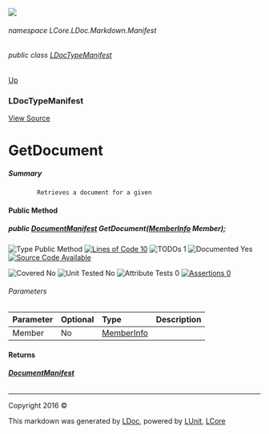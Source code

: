 ![](Content/LDoc-banner-small.png "")

###### namespace LCore.LDoc.Markdown.Manifest

###### public class [LDocTypeManifest](docs/LDocTypeManifest.md)
[Up](docs/LDocTypeManifest.md)

### LDocTypeManifest
[View Source](Markdown/Manifest/LDocTypeManifest.cs)

# GetDocument

##### Summary

            Retrieves a document for a given 

#### Public Method

##### public <strong><a href="docs/DocumentManifest.md" alt="">DocumentManifest</a></strong> GetDocument(<a href="https://msdn.microsoft.com/en-us/library/system.reflection.memberinfo.aspx" alt="">MemberInfo</a> Member);

![Type Public Method](http://b.repl.ca/v1/Type-Public%20Method-blue.png "") [![Lines of Code 10](http://b.repl.ca/v1/Lines%20of%20Code-10-blue.png "")](Markdown/Manifest/LDocTypeManifest.cs#L44) ![TODOs 1](http://b.repl.ca/v1/TODOs-1-yellow.png "")   ![Documented Yes](http://b.repl.ca/v1/Documented-Yes-brightgreen.png "") [![Source Code Available](http://b.repl.ca/v1/Source%20Code-Available-brightgreen.png "")](Markdown/Manifest/LDocTypeManifest.cs#L44)

![Covered No](http://b.repl.ca/v1/Covered-No-red.png "") ![Unit Tested No](http://b.repl.ca/v1/Unit%20Tested-No-lightgrey.png "") ![Attribute Tests 0](http://b.repl.ca/v1/Attribute%20Tests-0-lightgrey.png "") [![Assertions 0](http://b.repl.ca/v1/Assertions-0-lightgrey.png "")](Markdown/Manifest/LDocTypeManifest.cs)

###### Parameters

Parameter | Optional | Type | Description
:---  | :---  | :---  | :--- 
Member | No | [MemberInfo](https://msdn.microsoft.com/en-us/library/system.reflection.memberinfo.aspx) | 


#### Returns

###### **[DocumentManifest](docs/DocumentManifest.md)**



---

Copyright 2016 &copy; [](../README.md) [](../TableOfContents.md)

This markdown was generated by [LDoc](https://github.com/CodeSingularity/LDoc), powered by [LUnit](https://github.com/CodeSingularity/LUnit), [LCore](https://github.com/CodeSingularity/LCore)
